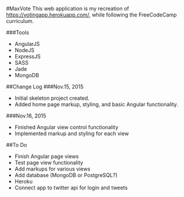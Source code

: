 #MaxVote
This web application is my recreation of https://votingapp.herokuapp.com/, while following
the FreeCodeCamp curriculum.

###Tools
  * AngularJS
  * NodeJS
  * ExpressJS
  * SASS
  * Jade
  * MongoDB

##Change Log
###Nov.15, 2015
  * Initial skeleton project created.
  * Added home page markup, styling, and basic Angular functionality.

###Nov.16, 2015
  * Finished Angular view control functionality
  * Implemented markup and styling for each view

##To Do
  * Finish Angular page views
  * Test page view functionality
  * Add markups for various views
  * Add database (MongoDB or PostgreSQL?)
  * Heroku
  * Connect app to twitter api for login and tweets
